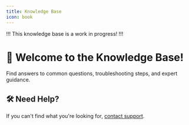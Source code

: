 ```yaml
---
title: Knowledge Base
icon: book
---
```


!!!
This knowledge base is a work in progress!
!!!

# 📖 Welcome to the Knowledge Base!

Find answers to common questions, troubleshooting steps, and expert guidance.

## 🛠 Need Help?
If you can't find what you're looking for, [contact support](mailto:support@hosted-power.com).